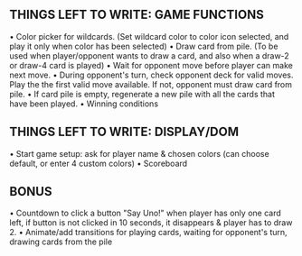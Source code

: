 ## THINGS LEFT TO WRITE: GAME FUNCTIONS
• Color picker for wildcards. (Set wildcard color to color icon selected, and play it only when color has been selected)
• Draw card from pile. (To be used when player/opponent wants to draw a card, and also when a draw-2 or draw-4 card is played)
• Wait for opponent move before player can make next move.
• During opponent's turn, check opponent deck for valid moves. Play the the first valid move available. If not, opponent must draw card from pile.
• If card pile is empty, regenerate a new pile with all the cards that have been played.
• Winning conditions

## THINGS LEFT TO WRITE: DISPLAY/DOM
• Start game setup: ask for player name & chosen colors (can choose default, or enter 4 custom colors)
• Scoreboard


## BONUS
• Countdown to click a button "Say Uno!" when player has only one card left, if button is not clicked in 10 seconds, it disappears & player has to draw 2.
• Animate/add transitions for playing cards, waiting for opponent's turn, drawing cards from the pile
